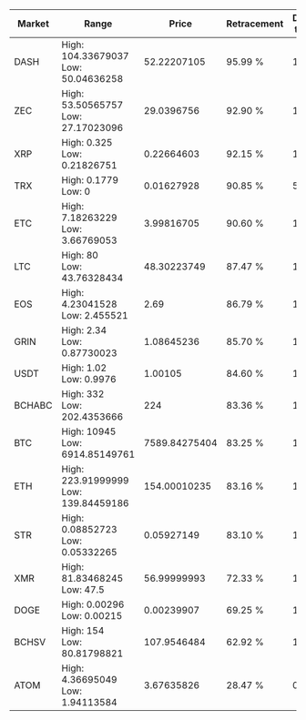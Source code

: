 | Market | Range | Price| Retracement | Doubles to 50% |
| --- | --- | --- | --- | --- |
| DASH | High: 104.33679037<br />Low: 50.04636258 | 52.22207105 | 95.99 % | 1.48 |
| ZEC | High: 53.50565757<br />Low: 27.17023096 | 29.0396756 | 92.90 % | 1.39 |
| XRP | High: 0.325<br />Low: 0.21826751 | 0.22664603 | 92.15 % | 1.20 |
| TRX | High: 0.1779<br />Low: 0 | 0.01627928 | 90.85 % | 5.46 |
| ETC | High: 7.18263229<br />Low: 3.66769053 | 3.99816705 | 90.60 % | 1.36 |
| LTC | High: 80<br />Low: 43.76328434 | 48.30223749 | 87.47 % | 1.28 |
| EOS | High: 4.23041528<br />Low: 2.455521 | 2.69 | 86.79 % | 1.24 |
| GRIN | High: 2.34<br />Low: 0.87730023 | 1.08645236 | 85.70 % | 1.48 |
| USDT | High: 1.02<br />Low: 0.9976 | 1.00105 | 84.60 % | 1.01 |
| BCHABC | High: 332<br />Low: 202.4353666 | 224 | 83.36 % | 1.19 |
| BTC | High: 10945<br />Low: 6914.85149761 | 7589.84275404 | 83.25 % | 1.18 |
| ETH | High: 223.91999999<br />Low: 139.84459186 | 154.00010235 | 83.16 % | 1.18 |
| STR | High: 0.08852723<br />Low: 0.05332265 | 0.05927149 | 83.10 % | 1.20 |
| XMR | High: 81.83468245<br />Low: 47.5 | 56.99999993 | 72.33 % | 1.13 |
| DOGE | High: 0.00296<br />Low: 0.00215 | 0.00239907 | 69.25 % | 1.06 |
| BCHSV | High: 154<br />Low: 80.81798821 | 107.9546484 | 62.92 % | 1.09 |
| ATOM | High: 4.36695049<br />Low: 1.94113584 | 3.67635826 | 28.47 % | 0.00 |
